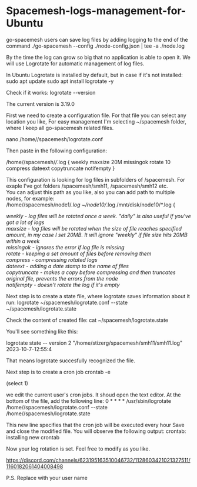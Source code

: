 # Spacemesh-logs-management-for-Ubuntu
go-spacemesh users can save log files by adding logging to the end of the command 
./go-spacemesh --config ./node-config.json | tee -a ./node.log

By the time the log can grow so big that no application is able to open it. We will use Logrotate for automatic management of log files.

In Ubuntu Logrotate is installed by default, but in case if it's not installed:
sudo apt update
sudo apt install logrotate -y


Check if it works:
logrotate --version


The current version is 3.19.0

First we need to create a configuration file. For that file you can select any location you like, For easy management I'm selecting ~/spacemesh folder, where I keep all go-spacemesh related files.

nano /home/<user>/spacemesh/logrotate.conf


Then paste in the following configuration:

/home/<user>/spacemesh/*/*.log {
    weekly
    maxsize 20M
    missingok
    rotate 10
    compress
    dateext
    copytruncate
    notifempty
}


This configuration is looking for log files in subfolders of /spacemesh. For exaple I've got folders /spacemesh/smh11, /spacemesh/smh12 etc.<br />
You can adjust this path as you like, also you can add path to multiple nodes, for example:<br />
/home/<user>/spacemesh/node1/*.log ~/node10/*.log /mnt/disk/node10/*.log {<br />

_weekly - log files will be rotated once a week. "daily" is also useful if you've got a lot of logs<br />
maxsize - log files will be rotated when the size of file reaches specified amount, in my case I set 20MB. It will ignore "weekly" if file size hits 20MB within a week<br />
missingok - ignores the error if log file is missing<br />
rotate - keeping a set amount of files before removing them<br />
compress - compressing rotated logs<br />
dateext - adding a date stamp to the name of files<br />
copytruncate - makes a copy before compressing and then truncates original file, prevents the errors from the node<br />
notifempty - doesn't rotate the log if it's empty<br />_

Next step is to create a state file, where logrotate saves information about it run:
logrotate ~/spacemesh/logrotate.conf --state ~/spacemesh/logrotate.state


Check the content of created file:
cat ~/spacemesh/logrotate.state


You'll see something like this:

logrotate state -- version 2
"/home/stizerg/spacemesh/smh11/smh11.log" 2023-10-7-12:55:4

That means logrotate succesfully recognized the file.

Next step is to create a cron job
crontab -e

(select 1)

we edit the current user's cron jobs. It shoud open the text editor.
At the bottom of the file, add the following line:
0 * * * * /usr/sbin/logrotate /home/<user>/spacemesh/logrotate.conf --state /home/<user>/spacemesh/logrotate.state


This new line specifies that the cron job will be executed every hour
Save and close the modified file. You will observe the following output:
crontab: installing new crontab

Now your log rotation is set.
Feel free to modify as you like.

https://discord.com/channels/623195163510046732/1128603421021327511/1160182061404008498

P.S. Replace <user> with your user name
